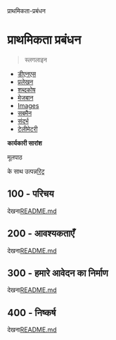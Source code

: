 प्राथमिकता-प्रबंधन

# प्राथमिकता प्रबंधन

> स्लगलाइन

-   [डीएनएस](./DNS.md)
-   [प्रलेखन](./DOCUMENTATION.md)
-   [शब्दकोष](./GLOSSARY.md)
-   [मेजबान](./HOSTS.md)
-   [Images](./IMAGES.md)
-   [सबमैन](./PODMAN.md)
-   [संदर्भ](./REFERENCES.md)
-   [टेलीमेटरी](./TELEMETRY.md)

**कार्यकारी सारांश**

मूलपाठ

के साथ उत्पन्न[रिट्र](https://app.rytr.me)

## 100 - परिचय

देखना[README.md](./100/README.md)

## 200 - आवश्यकताएँ

देखना[README.md](./200/README.md)

## 300 - हमारे आवेदन का निर्माण

देखना[README.md](./300/README.md)

## 400 - निष्कर्ष

देखना[README.md](./400/README.md)
